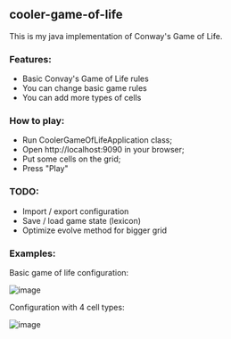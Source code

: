 ## cooler-game-of-life
This is my java implementation of Conway's Game of Life.

### Features:
- Basic Convay's Game of Life rules
- You can change basic game rules
- You can add more types of cells

### How to play:
- Run CoolerGameOfLifeApplication class;
- Open http://localhost:9090 in your browser;
- Put some cells on the grid;
- Press "Play"

### TODO:
- Import / export configuration
- Save / load game state (lexicon)
- Optimize evolve method for bigger grid

### Examples:
Basic game of life configuration:
>
![image](https://user-images.githubusercontent.com/37997797/171428174-2ed25985-52db-4589-bd55-01fdfe8beacd.png)

Configuration with 4 cell types:
>
![image](https://user-images.githubusercontent.com/37997797/171427401-9e9fc4ce-0f5c-4e2e-9346-7f64c6cc5ab2.png)
